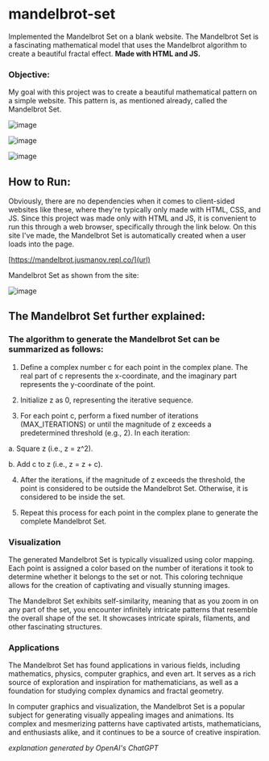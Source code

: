 # mandelbrot-set
Implemented the Mandelbrot Set on a blank website. The Mandelbrot Set is a fascinating mathematical model that uses the Mandelbrot algorithm to create a beautiful fractal effect. **Made with HTML and JS.**

### Objective:
My goal with this project was to create a beautiful mathematical pattern on a simple website. This pattern is, as mentioned already, called the Mandelbrot Set.

![image](https://github.com/Jusmanov/mandelbrot-set/assets/85308633/eb795d7c-e4e1-4eda-bb4f-8bcaca0b04ad)

![image](https://github.com/Jusmanov/mandelbrot-set/assets/85308633/ddf9f5f5-8827-4a37-b7d2-4f2b66c9282e)

![image](https://github.com/Jusmanov/mandelbrot-set/assets/85308633/e038b9a2-c4a8-409d-afa1-2100c6d1bc15)


## How to Run:
Obviously, there are no dependencies when it comes to client-sided websites like these, where they're typically only made with HTML, CSS, and JS. Since this project was made only with HTML and JS, it is convenient to run this through a web browser, specifically through the link below. On this site I've made, the Mandelbrot Set is automatically created when a user loads into the page.

[https://mandelbrot.jusmanov.repl.co/](url)

Mandelbrot Set as shown from the site:

![image](https://github.com/Jusmanov/mandelbrot-set/assets/85308633/36613015-0773-401c-aae0-9fbf59182689)


## **The Mandelbrot Set further explained:**

### **The algorithm to generate the Mandelbrot Set can be summarized as follows:**

1. Define a complex number c for each point in the complex plane. The real part of c represents the x-coordinate, and the imaginary part represents the y-coordinate of the point.

2. Initialize z as 0, representing the iterative sequence.

3. For each point c, perform a fixed number of iterations (MAX_ITERATIONS) or until the magnitude of z exceeds a predetermined threshold (e.g., 2). In each iteration:

  a. Square z (i.e., z = z^2).

  b. Add c to z (i.e., z = z + c).

4. After the iterations, if the magnitude of z exceeds the threshold, the point is considered to be outside the Mandelbrot Set. Otherwise, it is considered to be inside the set.

5. Repeat this process for each point in the complex plane to generate the complete Mandelbrot Set.

### **Visualization**
The generated Mandelbrot Set is typically visualized using color mapping. Each point is assigned a color based on the number of iterations it took to determine whether it belongs to the set or not. This coloring technique allows for the creation of captivating and visually stunning images.

The Mandelbrot Set exhibits self-similarity, meaning that as you zoom in on any part of the set, you encounter infinitely intricate patterns that resemble the overall shape of the set. It showcases intricate spirals, filaments, and other fascinating structures.

### **Applications**
The Mandelbrot Set has found applications in various fields, including mathematics, physics, computer graphics, and even art. It serves as a rich source of exploration and inspiration for mathematicians, as well as a foundation for studying complex dynamics and fractal geometry.

In computer graphics and visualization, the Mandelbrot Set is a popular subject for generating visually appealing images and animations. Its complex and mesmerizing patterns have captivated artists, mathematicians, and enthusiasts alike, and it continues to be a source of creative inspiration.

_explanation generated by OpenAI's ChatGPT_
